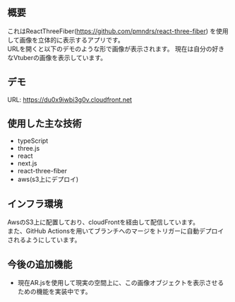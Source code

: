## 概要
これはReactThreeFiber(https://github.com/pmndrs/react-three-fiber) を使用して画像を立体的に表示するアプリです。<br/>
URLを開くと以下のデモのような形で画像が表示されます。
現在は自分の好きなVtuberの画像を表示しています。

## デモ
URL: https://du0x9iwbi3g0v.cloudfront.net

## 使用した主な技術
- typeScript
- three.js
- react
- next.js
- react-three-fiber
- aws(s3上にデプロイ)

## インフラ環境
AwsのS3上に配置しており、cloudFrontを経由して配信しています。<br/>
また、GitHub Actionsを用いてブランチへのマージをトリガーに自動デプロイされるようにしています。

## 今後の追加機能
- 現在AR.jsを使用して現実の空間上に、この画像オブジェクトを表示させるための機能を実装中です。
